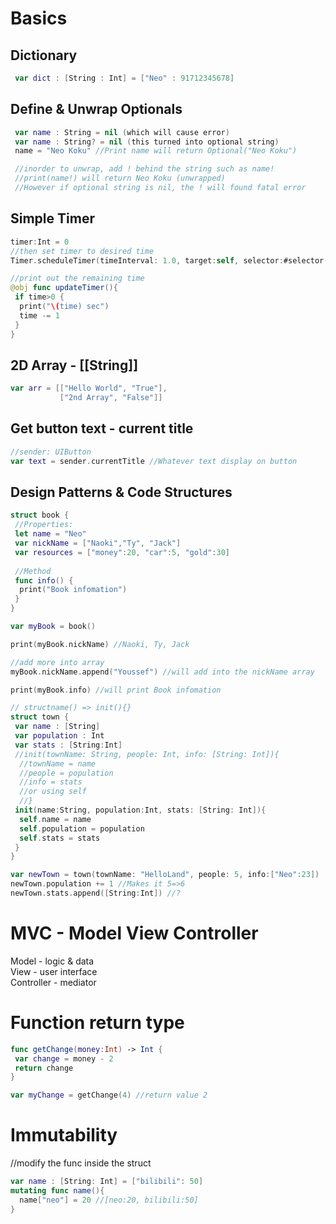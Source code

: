 # Basics


## Dictionary
```Swift
 var dict : [String : Int] = ["Neo" : 91712345678]
```

## Define & Unwrap Optionals
```Swift
 var name : String = nil (which will cause error)
 var name : String? = nil (this turned into optional string)
 name = "Neo Koku" //Print name will return Optional("Neo Koku")

 //inorder to unwrap, add ! behind the string such as name!
 //print(name!) will return Neo Koku (unwrapped)
 //However if optional string is nil, the ! will found fatal error
```

## Simple Timer 
```Swift
timer:Int = 0
//then set timer to desired time 
Timer.scheduleTimer(timeInterval: 1.0, target:self, selector:#selector(updateTimer), userInfo:nil, repeats:true)

//print out the remaining time
@obj func updateTimer(){
 if time>0 {
  print("\(time) sec")
  time -= 1
 }
}
```

## 2D Array - [[String]]
```Swift
var arr = [["Hello World", "True"], 
           ["2nd Array", "False"]]
```

## Get button text - current title
```Swift
//sender: UIButton
var text = sender.currentTitle //Whatever text display on button
```

## Design Patterns & Code Structures
```Swift
struct book {
 //Properties:
 let name = "Neo"
 var nickName = ["Naoki","Ty", "Jack"]
 var resources = ["money":20, "car":5, "gold":30]
 
 //Method
 func info() {
  print("Book infomation")
 }
}

var myBook = book()

print(myBook.nickName) //Naoki, Ty, Jack

//add more into array
myBook.nickName.append("Youssef") //will add into the nickName array

print(myBook.info) //will print Book infomation

// structname() => init(){}
struct town {
 var name : [String]
 var population : Int
 var stats : [String:Int]
 //init(townName: String, people: Int, info: [String: Int]){
  //townName = name
  //people = population
  //info = stats
  //or using self
  //}
 init(name:String, population:Int, stats: [String: Int]){
  self.name = name
  self.population = population
  self.stats = stats
 }
}

var newTown = town(townName: "HelloLand", people: 5, info:["Neo":23])
newTown.population += 1 //Makes it 5=>6
newTown.stats.append([String:Int]) //?

```
# MVC - Model View Controller
Model - logic & data </br>
View - user interface </br>
Controller - mediator </br>

# Function return type
```Swift
func getChange(money:Int) -> Int {
 var change = money - 2
 return change
}

var myChange = getChange(4) //return value 2
```
# Immutability
//modify the func inside the struct
```Swift 
var name : [String: Int] = ["bilibili": 50]
mutating func name(){
  name["neo"] = 20 //[neo:20, bilibili:50] 
}
